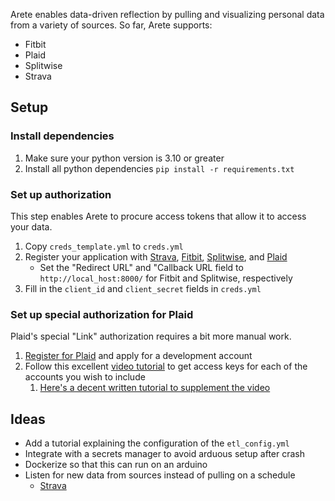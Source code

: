 Arete enables data-driven reflection by pulling and visualizing personal data from a variety of sources. So far, Arete supports:

- Fitbit
- Plaid
- Splitwise
- Strava

## Setup

### Install dependencies

1. Make sure your python version is 3.10 or greater
1. Install all python dependencies `pip install -r requirements.txt`

### Set up authorization

This step enables Arete to procure access tokens that allow it to access your data.

1. Copy `creds_template.yml` to `creds.yml`
1. Register your application with [Strava](https://developers.strava.com/docs/getting-started/), [Fitbit](https://dev.fitbit.com/build/reference/web-api/developer-guide/getting-started/), [Splitwise](https://secure.splitwise.com/oauth_clients), and [Plaid](https://dashboard.plaid.com/overview)
    - Set the "Redirect URL" and "Callback URL field to `http://local_host:8000/` for Fitbit and Splitwise, respectively
1. Fill in the `client_id` and `client_secret` fields in `creds.yml`

### Set up special authorization for Plaid

Plaid's special "Link" authorization requires a bit more manual work.
1. [Register for Plaid](https://dashboard.plaid.com/signup) and apply for a development account
1. Follow this excellent [video tutorial](https://youtu.be/sGBvKDGgPjc) to get access keys for each of the accounts you wish to include
    1. [Here's a decent written tutorial to supplement the video](https://plaid.com/docs/transactions/quickstart/#run-the-quickstart-app)


## Ideas

- Add a tutorial explaining the configuration of the `etl_config.yml`
- Integrate with a secrets manager to avoid arduous setup after crash
- Dockerize so that this can run on an arduino
- Listen for new data from sources instead of pulling on a schedule
    - [Strava](https://developers.strava.com/docs/webhookexample/)
